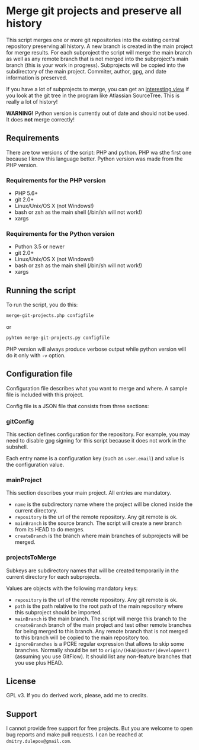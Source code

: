 # Merge git projects and preserve all history

This script merges one or more git repositories into the existing central
repository preserving all history. A new branch is created in the main project for
merge results. For each subproject the script will merge the main branch as well
as any remote branch that is not merged into the subproject's main branch (this
is your work in progress). Subprojects will be copied into the subdirectory of
the main project. Commiter, author, gpg, and date information is preserved.

If you have a lot of subprojects to merge, you can get an
[interesting view](https://twitter.com/dmitryd/status/852870074662883328) if
you look at the git tree in the program like Atlassian SourceTree. This is
really a lot of history!

**WARNING!** Python version is currently out of date and should not be used.
It does **not** merge correctly!

## Requirements

There are tow versions of the script: PHP and python. PHP wa sthe first one
because I know this language better. Python version was made from the PHP
version.

### Requirements for the PHP version

* PHP 5.6+
* git 2.0+
* Linux/Unix/OS X (not Windows!)
* bash or zsh as the main shell (/bin/sh will not work!)
* xargs

### Requirements for the Python version

* Puthon 3.5 or newer
* git 2.0+
* Linux/Unix/OS X (not Windows!)
* bash or zsh as the main shell (/bin/sh will not work!)
* xargs

## Running the script

To run the script, you do this:

```sh
merge-git-projects.php configfile
```

or

```sh
pyhton merge-git-projects.py configfile
```

PHP version will always produce verbose output while python version will do it only with `-v` option.

## Configuration file

Configuration file describes what you want to merge and where. A sample file is
included with this project.

Config file is a JSON file that consists from three sections:

### gitConfig

This section defines configuration for the repository. For example, you may need
to disable gpg signing for this script because it does not work in the subshell.

Each entry name is a configuration key (such as `user.email`) and value is the
configuration value.

### mainProject

This section describes your main project. All entries are mandatory.

* `name` is the subdirectory name where the project will be cloned inside the current directory.
* `repository` is the url of the remote repository. Any git remote is ok.
* `mainBranch` is the source branch. The script will create a new branch from its HEAD to do merges.
* `createBranch` is the branch where main branches of subprojects will be merged.

### projectsToMerge

Subkeys are subdirectory names that will be created temporarily in the current directory for each subprojects.

Values are objects with the following mandatory keys:

* `repository` is the url of the remote repository. Any git remote is ok.
* `path` is the path relative to the root path of the main repository where
this subproject should be imported.
* `mainBranch` is the main branch. The script will merge this branch to the
`createBranch` branch of the main project and test other remote branches for
being merged to this branch. Any remote branch that is not merged to this
branch will be copied to the main repository too.
* `ignoreBranches` is a PCRE regular expression that allows to skip some branches.
Normally should be set to `origin/(HEAD|master|development)` (assuming you use
GitFlow). It should list any non-feature branches that you use plus HEAD.  

## License

GPL v3. If you do derived work, please, add me to credits.

## Support

I cannot provide free support for free projects. But you are welcome to open
bug reports and make pull requests. I can be reached at `dmitry.dulepov@gmail.com`.
